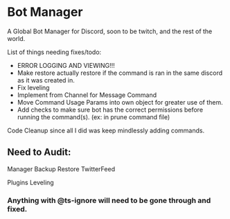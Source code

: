 # Bot Manager
A Global Bot Manager for Discord, soon to be twitch, and the rest of the world.

List of things needing fixes/todo:
- ERROR LOGGING AND VIEWING!!!
- Make restore actually restore if the command is ran in the same discord as it was created in.
- Fix leveling
- Implement from Channel for Message Command
- Move Command Usage Params into own object for greater use of them.
- Add checks to make sure bot has the correct permissions before running the command(s). (ex: in prune command file)



Code Cleanup since all I did was keep mindlessly adding commands.

## Need to Audit:

Manager
	Backup
	Restore
	TwitterFeed

Plugins
	Leveling


### Anything with @ts-ignore will need to be gone through and fixed.